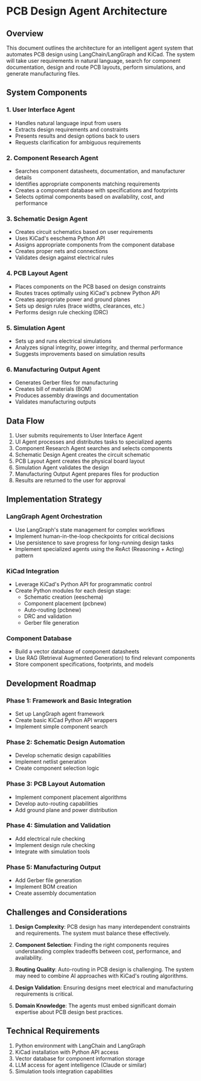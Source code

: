 <!-- Copyright © 2025 PI & Other Tales Inc.. All Rights Reserved. -->
# PCB Design Agent Architecture

## Overview

This document outlines the architecture for an intelligent agent system that automates PCB design using LangChain/LangGraph and KiCad. The system will take user requirements in natural language, search for component documentation, design and route PCB layouts, perform simulations, and generate manufacturing files.

## System Components

### 1. User Interface Agent
- Handles natural language input from users
- Extracts design requirements and constraints
- Presents results and design options back to users
- Requests clarification for ambiguous requirements

### 2. Component Research Agent
- Searches component datasheets, documentation, and manufacturer details
- Identifies appropriate components matching requirements
- Creates a component database with specifications and footprints
- Selects optimal components based on availability, cost, and performance

### 3. Schematic Design Agent
- Creates circuit schematics based on user requirements
- Uses KiCad's eeschema Python API
- Assigns appropriate components from the component database
- Creates proper nets and connections
- Validates design against electrical rules

### 4. PCB Layout Agent
- Places components on the PCB based on design constraints
- Routes traces optimally using KiCad's pcbnew Python API
- Creates appropriate power and ground planes
- Sets up design rules (trace widths, clearances, etc.)
- Performs design rule checking (DRC)

### 5. Simulation Agent
- Sets up and runs electrical simulations
- Analyzes signal integrity, power integrity, and thermal performance
- Suggests improvements based on simulation results

### 6. Manufacturing Output Agent
- Generates Gerber files for manufacturing
- Creates bill of materials (BOM)
- Produces assembly drawings and documentation
- Validates manufacturing outputs

## Data Flow

1. User submits requirements to User Interface Agent
2. UI Agent processes and distributes tasks to specialized agents
3. Component Research Agent searches and selects components
4. Schematic Design Agent creates the circuit schematic
5. PCB Layout Agent creates the physical board layout
6. Simulation Agent validates the design
7. Manufacturing Output Agent prepares files for production
8. Results are returned to the user for approval

## Implementation Strategy

### LangGraph Agent Orchestration
- Use LangGraph's state management for complex workflows
- Implement human-in-the-loop checkpoints for critical decisions
- Use persistence to save progress for long-running design tasks
- Implement specialized agents using the ReAct (Reasoning + Acting) pattern

### KiCad Integration
- Leverage KiCad's Python API for programmatic control
- Create Python modules for each design stage:
  - Schematic creation (eeschema)
  - Component placement (pcbnew)
  - Auto-routing (pcbnew)
  - DRC and validation
  - Gerber file generation

### Component Database
- Build a vector database of component datasheets
- Use RAG (Retrieval Augmented Generation) to find relevant components
- Store component specifications, footprints, and models

## Development Roadmap

### Phase 1: Framework and Basic Integration
- Set up LangGraph agent framework
- Create basic KiCad Python API wrappers
- Implement simple component search

### Phase 2: Schematic Design Automation
- Develop schematic design capabilities
- Implement netlist generation
- Create component selection logic

### Phase 3: PCB Layout Automation
- Implement component placement algorithms
- Develop auto-routing capabilities
- Add ground plane and power distribution

### Phase 4: Simulation and Validation
- Add electrical rule checking
- Implement design rule checking
- Integrate with simulation tools

### Phase 5: Manufacturing Output
- Add Gerber file generation
- Implement BOM creation
- Create assembly documentation

## Challenges and Considerations

1. **Design Complexity**: PCB design has many interdependent constraints and requirements. The system must balance these effectively.

2. **Component Selection**: Finding the right components requires understanding complex tradeoffs between cost, performance, and availability.

3. **Routing Quality**: Auto-routing in PCB design is challenging. The system may need to combine AI approaches with KiCad's routing algorithms.

4. **Design Validation**: Ensuring designs meet electrical and manufacturing requirements is critical.

5. **Domain Knowledge**: The agents must embed significant domain expertise about PCB design best practices.

## Technical Requirements

1. Python environment with LangChain and LangGraph
2. KiCad installation with Python API access
3. Vector database for component information storage
4. LLM access for agent intelligence (Claude or similar)
5. Simulation tools integration capabilities